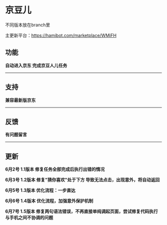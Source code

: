 # 京豆儿
不同版本放在branch里

主更新平台：https://hamibot.com/marketplace/WMiFH
## 功能
**自动进入京东 完成京豆人儿任务**
___
## 支持
**兼容最新版京东**
___
## 反馈
**有问题留言**
___
## 更新
**6月2号 1.1版本 修复任务全部完成后执行出错的情况**

**6月3号 1.2版本 修复"猜你喜欢"处于下方 导致无法点击，出现意外，将自动返回**

**6月5号 1.3版本 优化流程：一步直达**

**6月6号 1.4版本 优化流程，加强意外保护机制**

**6月7号 1.5版本 修复两句语法错误，不再直接单纯调起页面，尝试修复代码执行与手机之间不协调的问题**
